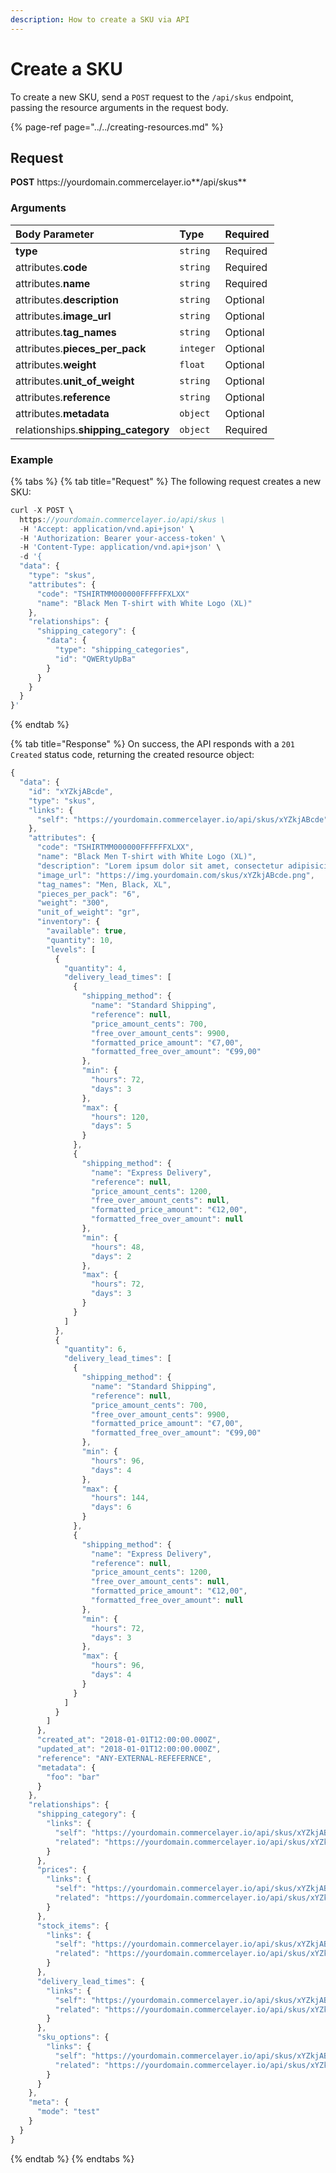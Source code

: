 ```yaml
---
description: How to create a SKU via API
---
```


# Create a SKU

To create a new SKU, send a `POST` request to the `/api/skus` endpoint, passing the resource arguments in the request body.

{% page-ref page="../../creating-resources.md" %}

## Request

**POST** https://<i></i>yourdomain.commercelayer.io**/api/skus**

### Arguments

| Body Parameter | Type | Required |
| :--- | :--- | :--- |
| **type** | `string` | Required |
| attributes.**code** | `string` | Required |
| attributes.**name** | `string` | Required |
| attributes.**description** | `string` | Optional |
| attributes.**image_url** | `string` | Optional |
| attributes.**tag_names** | `string` | Optional |
| attributes.**pieces_per_pack** | `integer` | Optional |
| attributes.**weight** | `float` | Optional |
| attributes.**unit_of_weight** | `string` | Optional |
| attributes.**reference** | `string` | Optional |
| attributes.**metadata** | `object` | Optional |
| relationships.**shipping_category** | `object` | Required |

### Example

{% tabs %}
{% tab title="Request" %}
The following request creates a new SKU:

```javascript
curl -X POST \
  https://yourdomain.commercelayer.io/api/skus \
  -H 'Accept: application/vnd.api+json' \
  -H 'Authorization: Bearer your-access-token' \
  -H 'Content-Type: application/vnd.api+json' \
  -d '{
  "data": {
    "type": "skus",
    "attributes": {
      "code": "TSHIRTMM000000FFFFFFXLXX"
      "name": "Black Men T-shirt with White Logo (XL)"
    },
    "relationships": {
      "shipping_category": {
        "data": {
          "type": "shipping_categories",
          "id": "QWERtyUpBa"
        }
      }
    }
  }
}'
```
{% endtab %}

{% tab title="Response" %}
On success, the API responds with a `201 Created` status code, returning the created resource object:

```javascript
{
  "data": {
    "id": "xYZkjABcde",
    "type": "skus",
    "links": {
      "self": "https://yourdomain.commercelayer.io/api/skus/xYZkjABcde"
    },
    "attributes": {
      "code": "TSHIRTMM000000FFFFFFXLXX",
      "name": "Black Men T-shirt with White Logo (XL)",
      "description": "Lorem ipsum dolor sit amet, consectetur adipisicing elit, sed do eiusmod tempor incididunt ut labore et dolore magna aliqua.",
      "image_url": "https://img.yourdomain.com/skus/xYZkjABcde.png",
      "tag_names": "Men, Black, XL",
      "pieces_per_pack": "6",
      "weight": "300",
      "unit_of_weight": "gr",
      "inventory": {
        "available": true,
        "quantity": 10,
        "levels": [
          {
            "quantity": 4,
            "delivery_lead_times": [
              {
                "shipping_method": {
                  "name": "Standard Shipping",
                  "reference": null,
                  "price_amount_cents": 700,
                  "free_over_amount_cents": 9900,
                  "formatted_price_amount": "€7,00",
                  "formatted_free_over_amount": "€99,00"
                },
                "min": {
                  "hours": 72,
                  "days": 3
                },
                "max": {
                  "hours": 120,
                  "days": 5
                }
              },
              {
                "shipping_method": {
                  "name": "Express Delivery",
                  "reference": null,
                  "price_amount_cents": 1200,
                  "free_over_amount_cents": null,
                  "formatted_price_amount": "€12,00",
                  "formatted_free_over_amount": null
                },
                "min": {
                  "hours": 48,
                  "days": 2
                },
                "max": {
                  "hours": 72,
                  "days": 3
                }
              }
            ]
          },
          {
            "quantity": 6,
            "delivery_lead_times": [
              {
                "shipping_method": {
                  "name": "Standard Shipping",
                  "reference": null,
                  "price_amount_cents": 700,
                  "free_over_amount_cents": 9900,
                  "formatted_price_amount": "€7,00",
                  "formatted_free_over_amount": "€99,00"
                },
                "min": {
                  "hours": 96,
                  "days": 4
                },
                "max": {
                  "hours": 144,
                  "days": 6
                }
              },
              {
                "shipping_method": {
                  "name": "Express Delivery",
                  "reference": null,
                  "price_amount_cents": 1200,
                  "free_over_amount_cents": null,
                  "formatted_price_amount": "€12,00",
                  "formatted_free_over_amount": null
                },
                "min": {
                  "hours": 72,
                  "days": 3
                },
                "max": {
                  "hours": 96,
                  "days": 4
                }
              }
            ]
          }
        ]
      },
      "created_at": "2018-01-01T12:00:00.000Z",
      "updated_at": "2018-01-01T12:00:00.000Z",
      "reference": "ANY-EXTERNAL-REFEFERNCE",
      "metadata": {
        "foo": "bar"
      }
    },
    "relationships": {
      "shipping_category": {
        "links": {
          "self": "https://yourdomain.commercelayer.io/api/skus/xYZkjABcde/relationships/shipping_category",
          "related": "https://yourdomain.commercelayer.io/api/skus/xYZkjABcde/shipping_category"
        }
      },
      "prices": {
        "links": {
          "self": "https://yourdomain.commercelayer.io/api/skus/xYZkjABcde/relationships/prices",
          "related": "https://yourdomain.commercelayer.io/api/skus/xYZkjABcde/prices"
        }
      },
      "stock_items": {
        "links": {
          "self": "https://yourdomain.commercelayer.io/api/skus/xYZkjABcde/relationships/stock_items",
          "related": "https://yourdomain.commercelayer.io/api/skus/xYZkjABcde/stock_items"
        }
      },
      "delivery_lead_times": {
        "links": {
          "self": "https://yourdomain.commercelayer.io/api/skus/xYZkjABcde/relationships/delivery_lead_times",
          "related": "https://yourdomain.commercelayer.io/api/skus/xYZkjABcde/delivery_lead_times"
        }
      },
      "sku_options": {
        "links": {
          "self": "https://yourdomain.commercelayer.io/api/skus/xYZkjABcde/relationships/sku_options",
          "related": "https://yourdomain.commercelayer.io/api/skus/xYZkjABcde/sku_options"
        }
      }
    },
    "meta": {
      "mode": "test"
    }
  }
}
```
{% endtab %}
{% endtabs %}
